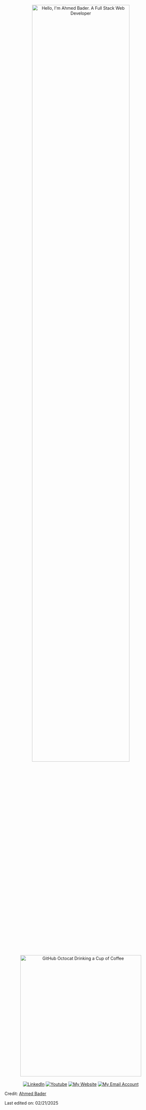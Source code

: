 <div>
    <p align="center"><a href="https://github.com/AhmadBader001"><img width="80%" alt="Hello, I'm Ahmed Bader. A Full Stack Web Developer" src="./assets/gh-readme-header.png" /></a></p>
    <div align=center>
        <img src="https://raw.githubusercontent.com/engsahaly/engsahaly/main/code.gif" alt="GitHub Octocat Drinking a Cup of Coffee" height="400">
    </div>
    <br>
    <div align=center>
        <a href="https://www.linkedin.com/in/ahmadbader001/"><img src="https://img.shields.io/badge/Linkedin-0077b5?style=flat&logo=linkedin" alt="LinkedIn" /></a>
        <a href="https://www.youtube.com/"><img src="https://img.shields.io/badge/Youtube-My%20Youtube%20Channel-red" alt="Youtube" /></a>
        <a href="https://ahmadbader.com/"><img src="https://img.shields.io/badge/Website-My%20Website-blue" alt="My Website" /></a>
        <a href="mailto:ahmadbader001@gmail.com"><img src="https://img.shields.io/badge/Email-My%20Email%20Address-orange" alt="My Email Account" /></a>
    </div>
   

Credit: [Ahmed Bader](https://github.com/AhmadBader001)

Last edited on: 02/21/2025
